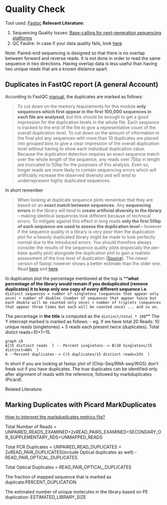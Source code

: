 # **Quality Check**

Tool used: [Fastqc](https://www.bioinformatics.babraham.ac.uk/projects/fastqc/) 
**Relevant Literature:** 
1. Sequencing Quality Issues: [Base-calling for next-generation sequencing platforms](https://www.ncbi.nlm.nih.gov/pmc/articles/PMC3178052/pdf/bbq077.pdf)
2. QC Faulire: In case if your data quality fails, look [here](https://sequencing.qcfail.com/software/fastqc/)

Note: Paired-end sequencing is designed so that there is no overlap between forward and reverse reads. It is not done in order to read the same sequence in two directions. Having overlap data is less useful than having two unique reads that are a known distance apart.


## Duplicates in FastQC report (A general Account)

According to FastQC [manual](https://www.bioinformatics.babraham.ac.uk/projects/fastqc/Help/3%20Analysis%20Modules/8%20Duplicate%20Sequences.html), the duplicates are marked as follows:

> To cut down on the memory requirements for this module **only sequences which first appear in the first 100,000 sequences in each file are analysed**, but this should be enough to get a good impression for the duplication levels in the whole file. Each sequence is tracked to the end of the file to give a representative count of the overall duplication level. To cut down on the amount of information in the final plot any sequences with more than 10 duplicates are placed into grouped bins to give a clear impression of the overall duplication level without having to show each individual duplication value.
Because the duplication detection requires an exact sequence match over the whole length of the sequence, any reads over 75bp in length are truncated to 50bp for the purposes of this analysis. Even so, longer reads are more likely to contain sequencing errors which will artificially increase the observed diversity and will tend to underrepresent highly duplicated sequences.

In short remember

> When looking at duplicate sequence plots remember that they are based on an **exact match between sequences.** Any **sequencing errors** in the library will tend to **create artificial diversity in the library** – making identical sequences look different because of technical errors. To mitigate against this effect in long reads **only the first 50bp of each sequence are used to assess the duplication level –** however if the sequence quality in a library is very poor then the duplication plot for a heavily duplicated library might be made to look perfectly normal due to the introduced errors. You should therefore always consider the results of the sequence quality plots (especially the per-base quality plot) alongside the duplication plot to gain a realistic assessment of the true level of duplication ([Source](https://proteo.me.uk/2011/05/interpreting-the-duplicate-sequence-plot-in-fastqc/)).
> The newer version of fastqc however shows a better estimate than the older one. Read [here](http://proteo.me.uk/2013/09/a-new-way-to-look-at-duplication-in-fastqc-v0-11/) and [here](https://www.biostars.org/p/107402/). 

In duplication plot the percentage mentioned at the top is ****what percentage of the library would remain if you deduplicated (remove duplicates) it to keep only one copy of every different sequence i.e**.
`distinct sequences = number of singletons (sequences that appear only once) + number of doubles (number of sequences that appear twice but each double will be counted only once) + number of triplets (sequences that appear three times but each will be counted once) ... and so on.`

The percentage in **the title** is computed as the  `distinct/total * 100`**
The Y intercept marked is marked as follows: -  eg. if we have total 20 Reads: 10 unique reads (singletones) + 5 reads each present twice (duplicates). Total distict reads=10+1=15. 

```mermaid
graph LR
A[15 distinct reads  ] -- Percent singletons--> B(10 Singletons/15 distinct=66%  )
A --Percent duplicates--> C(5 duplicates/15 distinct reads=33%  )
```

In short if you are looking at fastqc plot of (Chip-Seq/RNA-seq/WGS) don't freak out if you have duplicates. The true duplicates can be identified only after alignment of reads with the reference, followed by markduplicates (Picard). 

Related Literature: 

## Marking Duplicates with Picard MarkDuplicates

[How to interpret the markduplicates metrics file?](https://broadinstitute.github.io/picard/picard-metric-definitions.html#DuplicationMetrics)


Total Number of Reads = UNPAIRED_READS_EXAMINED+2xREAD_PAIRS_EXAMINED+SECONDARY_OR_SUPPLEMENTARY_RDS+UNMAPPED_READS

Total PCR Duplicates = UNPAIRED_READ_DUPLICATES + 2xREAD_PAIR_DUPLICATES(include Optical duplicates as well) -READ_PAIR_OPTICAL_DUPLICATES

Total Optical Duplicates = READ_PAIR_OPTICAL_DUPLICATES

The fraction of mapped sequence that is marked as duplicate:PERCENT_DUPLICATION

The estimated number of unique molecules in the library based on PE duplication: ESTIMATED_LIBRARY_SIZE


